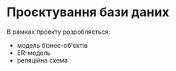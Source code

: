 # Проєктування бази даних

В рамках проекту розробляється:

- модель бізнес-об'єктів
- ER-модель
- реляційна схема